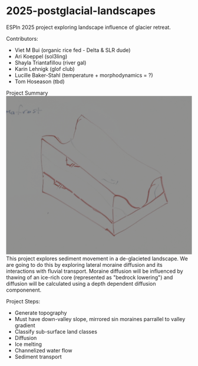# 2025-postglacial-landscapes
ESPIn 2025 project exploring landscape influence of glacier retreat.

Contributors:
* Viet M Bui (organic rice fed - Delta & SLR dude)
* Ari Koeppel (sol3ling)
* Shayla Triantafillou (river gal)
* Karin Lehnigk (glof club)
* Lucille Baker-Stahl (temperature + morphodynamics = ?)
* Tom Hoseason (tbd)

Project Summary
![](dutch_baby_slice.png)
  This project explores sediment movement in a de-glacieted landscape. We are going to do this by exploring lateral moraine diffusion and its interactions with fluvial transport. Moraine diffusion will be influenced by thawing of an ice-rich core (represented as "bedrock lowering") and diffusion will be calculated using a depth dependent diffusion componenent. 

Project Steps:
* Generate topography
*   Must have down-valley slope, mirrored sin moraines parrallel to valley gradient
* Classify sub-surface land classes
* Diffusion
* Ice melting
* Channelized water flow
* Sediment transport 


